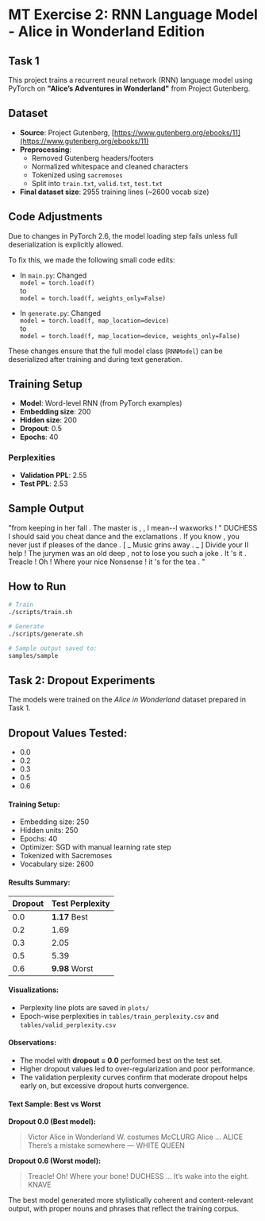 # MT Exercise 2: RNN Language Model - Alice in Wonderland Edition 

## Task 1

This project trains a recurrent neural network (RNN) language model using PyTorch on **"Alice’s Adventures in Wonderland"** from Project Gutenberg.

## Dataset

- **Source**: Project Gutenberg, [https://www.gutenberg.org/ebooks/11](https://www.gutenberg.org/ebooks/11)
- **Preprocessing**:
  - Removed Gutenberg headers/footers
  - Normalized whitespace and cleaned characters
  - Tokenized using `sacremoses`
  - Split into `train.txt`, `valid.txt`, `test.txt`
- **Final dataset size**: 2955 training lines (~2600 vocab size)

## Code Adjustments

Due to changes in PyTorch 2.6, the model loading step fails unless full deserialization is explicitly allowed.

To fix this, we made the following small code edits:

- In `main.py`:
  Changed  
  `model = torch.load(f)`  
  to  
  `model = torch.load(f, weights_only=False)`

- In `generate.py`:
  Changed  
  `model = torch.load(f, map_location=device)`  
  to  
  `model = torch.load(f, map_location=device, weights_only=False)`

These changes ensure that the full model class (`RNNModel`) can be deserialized after training and during text generation.


## Training Setup

- **Model**: Word-level RNN (from PyTorch examples)
- **Embedding size**: 200
- **Hidden size**: 200
- **Dropout**: 0.5
- **Epochs**: 40

### Perplexities

- **Validation PPL**: 2.55
- **Test PPL**: 2.53

## Sample Output

"from keeping in her fall . <eos> The master is , , I mean--I waxworks ! " <eos> DUCHESS I should said you cheat dance and the exclamations . <eos> If you know , you never just if pleases of the dance . <eos> [ _ Music grins away . _ ] Divide your II help ! <eos> The jurymen was an old deep , not to lose you such a joke . <eos> It 's it . <eos> Treacle ! <eos> Oh ! <eos> Where your nice Nonsense ! <eos> it 's for the tea . <eos>"


## How to Run

```bash
# Train
./scripts/train.sh

# Generate
./scripts/generate.sh

# Sample output saved to:
samples/sample
```

##  Task 2: Dropout Experiments

The models were trained on the *Alice in Wonderland* dataset prepared in Task 1.

## Dropout Values Tested:
- 0.0
- 0.2
- 0.3
- 0.5
- 0.6

#### Training Setup:
- Embedding size: 250
- Hidden units: 250
- Epochs: 40
- Optimizer: SGD with manual learning rate step
- Tokenized with Sacremoses
- Vocabulary size: 2600

#### Results Summary:

| Dropout | Test Perplexity |
|---------|------------------|
| 0.0     | **1.17** Best    |
| 0.2     | 1.69             |
| 0.3     | 2.05             |
| 0.5     | 5.39             |
| 0.6     | **9.98** Worst   |

#### Visualizations:
- Perplexity line plots are saved in `plots/`
- Epoch-wise perplexities in `tables/train_perplexity.csv` and `tables/valid_perplexity.csv`

#### Observations:
- The model with **dropout = 0.0** performed best on the test set.
- Higher dropout values led to over-regularization and poor performance.
- The validation perplexity curves confirm that moderate dropout helps early on, but excessive dropout hurts convergence.

#### Text Sample: Best vs Worst

**Dropout 0.0 (Best model):**
> Victor Alice in Wonderland W. costumes McCLURG Alice … ALICE There’s a mistake somewhere — WHITE QUEEN

**Dropout 0.6 (Worst model):**
> Treacle! Oh! Where your bone! DUCHESS … It’s wake into the eight. KNAVE

The best model generated more stylistically coherent and content-relevant output, with proper nouns and phrases that reflect the training corpus.
